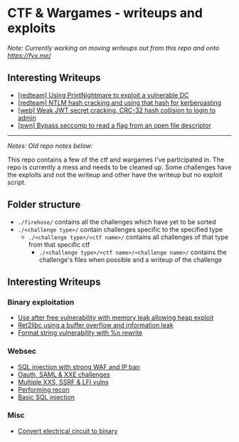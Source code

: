 # CTF & Wargames - writeups and exploits

*Note: Currently working on moving writeups out from this repo and onto https://fyx.me/*

## Interesting Writeups

- [\[redteam\] Using PrintNightmare to exploit a vulnerable DC](ctf/hacky-holidays-space-race/dreams)
- [\[redteam\] NTLM hash cracking and using that hash for kerberoasting](ctf/hacky-holidays-space-race/scorching)
- [\[web\] Weak JWT secret cracking. CRC-32 hash collision to login to admin](ctf/hacky-holidays-space-race/skylark-capsule)
- [\[pwn\] Bypass seccomp to read a flag from an open file descriptor](ctf/hacky-holidays-space-race/deleted-flag)

------------

*Notes: Old repo notes below:*

This repo contains a few of the ctf and wargames I've participated in. The repo is currently a mess and needs to be cleaned up. Some challenges have the exploits and not the writeup and other have the writeup but no exploit script.

## Folder structure

- `./firehose/` contains all the challenges which have yet to be sorted
- `./<challenge type>/` contain challenges specific to the specified type
    - `./<challenge type>/<ctf name>/` contains all challenges of that type from that specific ctf
        - `./<challenge type>/<ctf name>/<challenge name>/` contains the challenge's files when possible and a writeup of the challenge


## Interesting Writeups

### Binary exploitation

- [Use after free vulnerability with memory leak allowing heap exploit](binary-exploitation/comp6447-binary-exploitation/4/3/writeup.md)
- [Ret2libc using a buffer overflow and information leak](binary-exploitation/comp6447-binary-exploitation/3/nx-2/writeup.md)
- [Format string vulnerability with %n rewrite](binary-exploitation/comp6447-binary-exploitation/3/sploitwarz-aslr/writeup.md)

### Websec

- [SQL injection with strong WAF and IP ban](web-app-security/comp6843-extended-web-application-security-and-testing/ext-break-1.md)
- [Oauth, SAML & XXE challenges](web-app-security/comp6843-extended-web-application-security-and-testing/ext-break-2.md)
- [Multiple XXS, SSRF & LFI vulns](web-app-security/comp6843-extended-web-application-security-and-testing/break-3.md) 
- [Performing recon](web-app-security/comp6843-extended-web-application-security-and-testing/break-1.md)
- [Basic SQL injection](web-app-security/ctflearn/injection-time/writeup.md)

### Misc

- [Convert electrical circuit to binary](miscellaneous/csaw2018/short-circuit/writeup.md)

